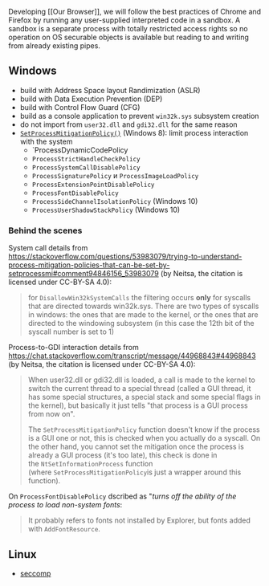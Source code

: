Developing [[Our Browser]], we will follow the best practices of Chrome and Firefox by running any user-supplied interpreted code in a sandbox. A sandbox is a separate process with totally restricted access rights so no operation on OS securable objects is available but reading to and writing from already existing pipes.

## Windows

- build with Address Space layout Randimization (ASLR)
- build with Data Execution Prevention (DEP)
- build with Control Flow Guard (CFG)
- build as a console application to prevent `win32k.sys` subsystem creation
- do not import from `user32.dll` and `gdi32.dll` for the same reason
- [`SetProcessMitigationPolicy()`](https://learn.microsoft.com/en-us/windows/win32/api/processthreadsapi/nf-processthreadsapi-setprocessmitigationpolicy) (Windows 8): limit process interaction with the system
	- `ProcessDynamicCodePolicy
	- `ProcessStrictHandleCheckPolicy`
	- `ProcessSystemCallDisablePolicy`
	- `ProcessSignaturePolicy` и `ProcessImageLoadPolicy`
	- `ProcessExtensionPointDisablePolicy`
	- `ProcessFontDisablePolicy`
	- `ProcessSideChannelIsolationPolicy` (Windows 10)
	- `ProcessUserShadowStackPolicy` (Windows 10)

### Behind the scenes

System call details from https://stackoverflow.com/questions/53983079/trying-to-understand-process-mitigation-policies-that-can-be-set-by-setprocessmi#comment94846156_53983079 (by Neitsa, the citation is licensed under CC-BY-SA 4.0):

> for `DisallowWin32kSystemCalls` the filtering occurs **only** for syscalls that are directed towards win32k.sys. There are two types of syscalls in windows: the ones that are made to the kernel, or the ones that are directed to the windowing subsystem (in this case the 12th bit of the syscall number is set to 1)

Process-to-GDI interaction details from https://chat.stackoverflow.com/transcript/message/44968843#44968843 (by Neitsa, the citation is licensed under CC-BY-SA 4.0):

> When user32.dll or gdi32.dll is loaded, a call is made to the kernel to switch the current thread to a special thread (called a GUI thread, it has some special structures, a special stack and some special flags in the kernel), but basically it just tells "that process is a GUI process from now on".
> 
> The `SetProcessMitigationPolicy` function doesn't know if the process is a GUI one or not, this is checked when you actually do a syscall. On the other hand, you cannot set the mitigation once the process is already a GUI process (it's too late), this check is done in the `NtSetInformationProcess` function (where `SetProcessMitigationPolicy`is just a wrapper around this function).

On `ProcessFontDisablePolicy` dscribed as "*turns off the ability of the process to load non-system fonts*:

> It probably refers to fonts not installed by Explorer, but fonts added with `AddFontResource`.
## Linux

- [seccomp](https://en.wikipedia.org/wiki/Seccomp)